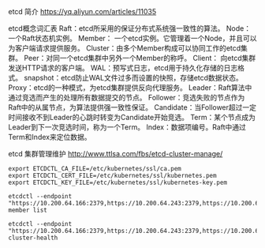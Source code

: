 etcd 简介 https://yq.aliyun.com/articles/11035


etcd概念词汇表 
Raft：etcd所采用的保证分布式系统强一致性的算法。
Node：一个Raft状态机实例。
Member： 一个etcd实例。它管理着一个Node，并且可以为客户端请求提供服务。
Cluster：由多个Member构成可以协同工作的etcd集群。
Peer：对同一个etcd集群中另外一个Member的称呼。
Client： 向etcd集群发送HTTP请求的客户端。
WAL：预写式日志，etcd用于持久化存储的日志格式。
snapshot：etcd防止WAL文件过多而设置的快照，存储etcd数据状态。
Proxy：etcd的一种模式，为etcd集群提供反向代理服务。
Leader：Raft算法中通过竞选而产生的处理所有数据提交的节点。
Follower：竞选失败的节点作为Raft中的从属节点，为算法提供强一致性保证。
Candidate：当Follower超过一定时间接收不到Leader的心跳时转变为Candidate开始竞选。
Term：某个节点成为Leader到下一次竞选时间，称为一个Term。
Index：数据项编号。Raft中通过Term和Index来定位数据。


etcd 集群管理维护 http://www.ttlsa.com/fbs/etcd-cluster-manage/


```
export ETCDCTL_CA_FILE=/etc/kubernetes/ssl/ca.pem
export ETCDCTL_CERT_FILE=/etc/kubernetes/ssl/kubernetes.pem
export ETCDCTL_KEY_FILE=/etc/kubernetes/ssl/kubernetes-key.pem
```

```
etcdctl --endpoint "https://10.200.64.166:2379,https://10.200.64.243:2379,https://10.200.64.182:2379,https://10.200.64.242:2379,https://10.200.64.177:2379" member list
```

```
etcdctl --endpoint "https://10.200.64.166:2379,https://10.200.64.243:2379,https://10.200.64.182:2379,https://10.200.64.242:2379,https://10.200.64.177:2379" cluster-health
```
